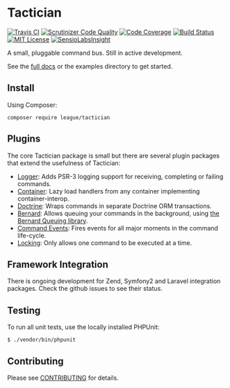 # Tactician

[![Travis CI](https://api.travis-ci.org/thephpleague/tactician.svg?branch=master)](https://travis-ci.org/thephpleague/tactician)
[![Scrutinizer Code Quality](https://scrutinizer-ci.com/g/thephpleague/tactician/badges/quality-score.png?b=master)](https://scrutinizer-ci.com/g/thephpleague/tactician/?branch=master)
[![Code Coverage](https://scrutinizer-ci.com/g/thephpleague/tactician/badges/coverage.png?b=master)](https://scrutinizer-ci.com/g/thephpleague/tactician/?branch=master)
[![Build Status](https://scrutinizer-ci.com/g/thephpleague/tactician/badges/build.png?b=master)](https://scrutinizer-ci.com/g/thephpleague/tactician/build-status/master)
[![MIT License](https://img.shields.io/badge/license-MIT-brightgreen.svg)](https://github.com/thephpleague/tactician/blob/master/LICENSE)
[![SensioLabsInsight](https://insight.sensiolabs.com/projects/54275a78-bc70-4bb3-9ac4-4eee700c6a1c/small.png)](https://insight.sensiolabs.com/projects/54275a78-bc70-4bb3-9ac4-4eee700c6a1c)

A small, pluggable command bus. Still in active development.

See the [full docs](http://tactician.thephpleague.com) or the examples directory to get started.

## Install

Using Composer:

`composer require league/tactician`

## Plugins
The core Tactician package is small but there are several plugin packages that extend the usefulness of Tactician:

- [Logger](https://github.com/thephpleague/tactician-logger): Adds PSR-3 logging support for receiving, completing or failing commands.
- [Container](http://github.com/thephpleague/tactician-container): Lazy load handlers from any container implementing container-interop.
- [Doctrine](https://github.com/thephpleague/tactician-doctrine): Wraps commands in separate Doctrine ORM transactions.
- [Bernard](https://github.com/thephpleague/tactician-bernard): Allows queuing your commands in the background, using [the Bernard Queuing library](https://github.com/bernardphp/bernard).
- [Command Events](https://github.com/thephpleague/tactician-command-events): Fires events for all major moments in the command life-cycle.
- [Locking](http://tactician.thephpleague.com/plugins/locking-middleware/): Only allows one command to be executed at a time.

## Framework Integration
There is ongoing development for Zend, Symfony2 and Laravel integration packages. Check the github issues to see their status.

## Testing
To run all unit tests, use the locally installed PHPUnit:

~~~
$ ./vendor/bin/phpunit
~~~

## Contributing

Please see [CONTRIBUTING](CONTRIBUTING.md) for details.
